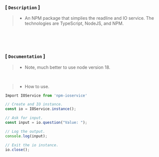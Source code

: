 ### [ `Description` ]
> - An NPM package that simplies the readline and IO service. The technologies are
    TypeScript, NodeJS, and NPM.

<br />
<br />
<br />

### [ `Documentation` ]
> - Note, much better to use node version 18.

<br />

> - How to use.
```typescript
Import IOService from 'npm-ioservice'

// Create and IO instance.
const io = IOService.instance();

// Ask for input.
const input = io.question("Value: ");

// Log the output.
console.log(input);

// Exit the io instance.
io.close();
```

